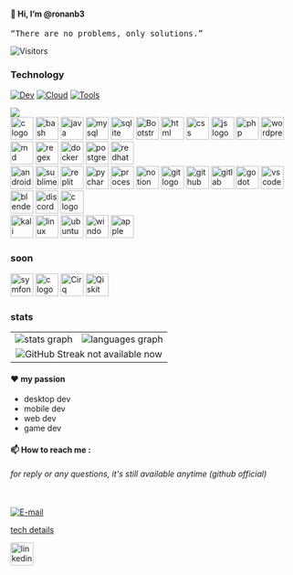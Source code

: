 <!--
**ronanb3/ronanb3** is a ✨ _special_ ✨ repository because its `README.md` (this file) appears on your GitHub profile.

Here are some ideas to get you started:

- 🔭 I’m currently working on ...
- 🌱 I’m currently learning ...
- 👯 I’m looking to collaborate on ...
- 🤔 I’m looking for help with ...
- 💬 Ask me about ...
- 📫 How to reach me: ...
- 😄 Pronouns: ...
- ⚡ Fun fact: ...
-->

#### 👋 Hi, I’m @ronanb3
<pre>
“There are no problems, only solutions.” 
</pre>


![Visitors](https://api.visitorbadge.io/api/visitors?path=ronanb3&countColor=%232ccce4)
  
### Technology
[![Dev](https://skillicons.dev/icons?i=ansible,atom,bash,bootstrap,c,cpp)](https://skillicons.dev)
[![Cloud](https://skillicons.dev/icons?i=aws,azure,gcp)](https://skillicons.dev)
[![Tools](https://skillicons.dev/icons?i=blender)](https://skillicons.dev)



<img src="https://img.shields.io/badge/Kaggle-20BEFF?style=for-the-badge&logo=Kaggle&logoColor=white"/>
<div align="left"> 
  <!-- languages & others -->
  <img src="https://skillicons.dev/icons?i=c" height="40" alt="c logo" title="c" />
  <img src="https://skillicons.dev/icons?i=bash" height="40" alt="bash logo" title="bash" />
  <img src="https://skillicons.dev/icons?i=java" height="40" alt="java logo" title="java" />
  <img src="https://skillicons.dev/icons?i=mysql" height="40" alt="mysql logo" title="mysql db" />
  <img src="https://skillicons.dev/icons?i=sqlite" height="40" alt="sqlite" title="sqlite db" />
  <img src="https://skillicons.dev/icons?i=bootstrap" height="40" alt="Bootstrap logo" title="bootstrap" />
  <img src="https://skillicons.dev/icons?i=html" height="40" alt="html logo" title="html" />
  <img src="https://skillicons.dev/icons?i=css" height="40" alt="css logo" title="css" />
  <img src="https://skillicons.dev/icons?i=js" height="40" alt="js logo" title="js" />
  <img src="https://skillicons.dev/icons?i=php" height="40" alt="php logo" title="php" />
  <img src="https://skillicons.dev/icons?i=wordpress" height="40" alt="wordpress logo" title="wordpress" />
  <img src="https://skillicons.dev/icons?i=md" height="40" alt="md logo" title="markDown" />
  <img src="https://skillicons.dev/icons?i=regex" height="40" alt="regex logo" title="regex" />
  <img src="https://skillicons.dev/icons?i=docker" height="40" alt="docker logo" title="docker" />
  <img src="https://skillicons.dev/icons?i=postgres" height="40" alt="postgres logo" title="postgres" />
  <img src="https://skillicons.dev/icons?i=redhat" height="40" alt="redhat logo" title="redhat" />

</div>
<!-- apps & editors -->
<div align="left"> 
  <img src="https://skillicons.dev/icons?i=androidstudio" height="40" alt="androidstudio logo" title="androidStudio" />
  <img src="https://skillicons.dev/icons?i=sublime" height="40" alt="sublime logo" title="sublime editor" />
  <img src="https://skillicons.dev/icons?i=replit" height="40" alt="replit logo" title="replit user (outdated)" />
  <img src="https://skillicons.dev/icons?i=pycharm" height="40" alt="pycharm logo" title="pycharm" />
  <img src="https://skillicons.dev/icons?i=processing" height="40" alt="processing logo" title="processing" />
  <img src="https://skillicons.dev/icons?i=notion" height="40" alt="notion logo" title="notion (for agile)" />
  <img src="https://skillicons.dev/icons?i=git" height="40" alt="git logo" title="git" />
  <img src="https://skillicons.dev/icons?i=github" height="40" alt="github logo" title="github" />
  <img src="https://skillicons.dev/icons?i=gitlab" height="40" alt="gitlab logo" title="gitlab" />
  <img src="https://skillicons.dev/icons?i=godot" height="40" alt="godot logo" title="godot" />
  <img src="https://skillicons.dev/icons?i=vscode" height="40" alt="vscode logo" title="vscode" />
  <img src="https://skillicons.dev/icons?i=blender" height="40" alt="blender logo" title="blender (basics)" />
  <img src="https://skillicons.dev/icons?i=discord" height="40" alt="discord logo" title="discord" />
  <img src="https://skillicons.dev/icons?i=obsidian" height="40" alt="c logo" title="obsidian" />
</div>
<!-- OS -->
<div align="left">
  <img src="https://skillicons.dev/icons?i=kali" height="40" alt="kali logo" title="kali Linux OS (apt)" />
  <img src="https://skillicons.dev/icons?i=linux" height="40" alt="linux logo" title="linux OS" />
  <img src="https://skillicons.dev/icons?i=ubuntu" height="40" alt="ubuntu logo" title="ubuntu OS (apt)" />
  <img src="https://skillicons.dev/icons?i=windows" height="40" alt="windows logo" title="windows OS used 7 years(before my 21)" />
  <img src="https://skillicons.dev/icons?i=apple" height="40" alt="apple logo" title="apple macos (gem) (current)" />
</div>

### soon 

<div align="left">
  <img src="https://skillicons.dev/icons?i=symfony" height="40" alt="symfony logo" title="symfony" />
  <img src="https://skillicons.dev/icons?i=svelte" height="40" alt="c logo" title="svelte for the web" />
  <img src="https://quantumai.google/static/site-assets/images/marketing/icons/shared-ic-cirq.png" height="40" alt="Cirq logo" title="Cirq library" />
  <img src="./qiskit.svg" height="40" alt="Qiskit logo" title="Qiskit Framework" />
  
</div>


### stats
<table>
<tr>
  <td valign="top" width="auto">
    <div align="center">  
     <img src="https://github-readme-stats.vercel.app/api?username=felttl&hide_title=false&hide_rank=false&show_icons=true&include_all_commits=true&count_private=true&disable_animations=false&theme=dark&locale=en&hide_border=false&order=1" alt="stats graph"  />
    </div>
  </td>
  <td valign="top" width="auto">
    <div align="center">  
    <img src="https://github-readme-stats.vercel.app/api/top-langs?username=felttl&locale=en&hide_title=false&layout=compact&langs_count=10&theme=dark&hide_border=false&order=2" alt="languages graph"  />
    </div>
  </td>
</tr>
<tr>
  <td valign="top" width="auto" colspan="2">
    <div align="center">  
    <img src="https://github-readme-streak-stats.herokuapp.com?user=felttl&mode=weekly"" alt="GitHub Streak not available now" />
    </div>
  </td>
</tr>
</table>



#### ❤️ my passion

- desktop dev
- mobile dev
- web dev
- game dev

#### 📫 How to reach me :
######  for reply or any questions, it's still available anytime (github official)<br>
&nbsp;     
<a target="_blank" href="mailto:must0second0unnamed64@gmail.com">
  <img alt="E-mail" src="https://img.shields.io/badge/Gmail-D14836?style=flat-square&logo=gmail&logoColor=white"/>
</a>

[tech details](https://github.com/felttl/root/blob/main/README.md)

<div align="left">
  <a href="https://www.linkedin.com/in/félix-tôn-thât-lavarini-63ab6033b" title="only professional !" target="_blank">
    <img src="https://skillicons.dev/icons?i=linkedin" height="40" alt="linkedin logo" title="linkedin" />
  </a>
</div>
